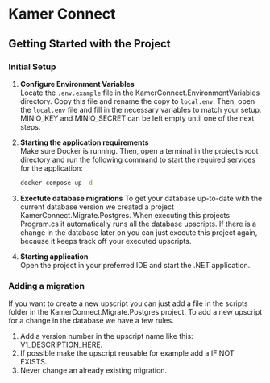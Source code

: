 # Kamer Connect

## Getting Started with the Project

### Initial Setup

1. **Configure Environment Variables**  
   Locate the `.env.example` file in the KamerConnect.EnvironmentVariables directory. Copy this file and rename the copy to `local.env`. Then, open the `local.env` file and fill in the necessary variables to match your setup. MINIO_KEY and MINIO_SECRET can be left empty until one of the next steps.

2. **Starting the application requirements**  
   Make sure Docker is running. Then, open a terminal in the project’s root directory and run the following command to start the required services for the application:

   ```bash
   docker-compose up -d
   ```

3. **Exectute database migrations**
   To get your database up-to-date with the current database version we created a project KamerConnect.Migrate.Postgres. When executing this projects Program.cs it automatically runs all the database upscripts. If there is a change in the database later on you can just execute this project again, because it keeps track off your executed upscripts.

4. **Starting application**  
    Open the project in your preferred IDE and start the .NET application.

### Adding a migration
   If you want to create a new upscript you can just add a file in the scripts folder in the KamerConnect.Migrate.Postgres project. To add a new upscript for a change in the database we have a few rules.
   1. Add a version number in the upscript name like this: V1_DESCRIPTION_HERE.
   2. If possible make the upscript reusable for example add a IF NOT EXISTS.
   3. Never change an already existing migration.